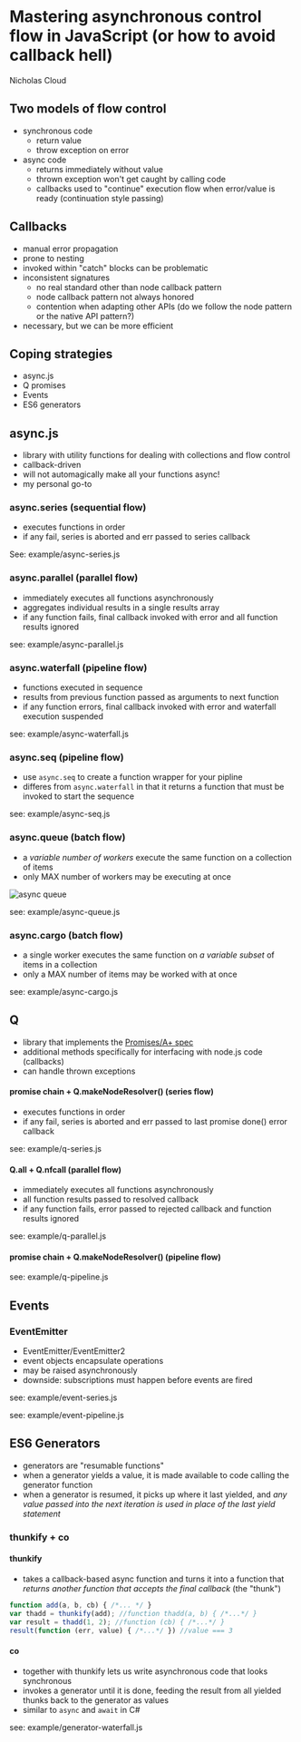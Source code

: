# Mastering asynchronous control flow in JavaScript (or how to avoid callback hell)

Nicholas Cloud


<!-- Introduction --------------------------------------------------------- -->

## Two models of flow control

- synchronous code
    - return value
    - throw exception on error
- async code
    - returns immediately without value
    - thrown exception won't get caught by calling code
    - callbacks used to "continue" execution flow when error/value is ready (continuation style passing)

## Callbacks

- manual error propagation
- prone to nesting
- invoked within "catch" blocks can be problematic
- inconsistent signatures
    - no real standard other than node callback pattern
    - node callback pattern not always honored
    - contention when adapting other APIs (do we follow the node pattern or the native API pattern?)
- necessary, but we can be more efficient

## Coping strategies

- async.js
- Q promises
- Events
- ES6 generators


<!-- async.js ------------------------------------------------------------- -->

## async.js

- library with utility functions for dealing with collections and flow control
- callback-driven
- will not automagically make all your functions async!
- my personal go-to

### async.series (sequential flow)

- executes functions in order
- if any fail, series is aborted and err passed to series callback

See: example/async-series.js

### async.parallel (parallel flow)

- immediately executes all functions asynchronously
- aggregates individual results in a single results array
- if any function fails, final callback invoked with error and all function results ignored

see: example/async-parallel.js

### async.waterfall (pipeline flow)

- functions executed in sequence
- results from previous function passed as arguments to next function
- if any function errors, final callback invoked with error and waterfall execution suspended

see: example/async-waterfall.js

### async.seq (pipeline flow)

- use `async.seq` to create a function wrapper for your pipline
- differes from `async.waterfall` in that it returns a function that must be invoked to start the sequence

see: example/async-seq.js

### async.queue (batch flow)

- a _variable number of workers_ execute the same function on a collection of items
- only MAX number of workers may be executing at once

![async queue](https://i.imgur.com/FTMkZ1D.gif)

see: example/async-queue.js

### async.cargo (batch flow)

- a single worker executes the same function on _a variable subset_ of items in a collection
- only a MAX number of items may be worked with at once

see: example/async-cargo.js


<!-- Q promises ----------------------------------------------------------- -->

## Q

- library that implements the [Promises/A+ spec](http://promisesaplus.com/)
- additional methods specifically for interfacing with node.js code (callbacks)
- can handle thrown exceptions

#### promise chain + Q.makeNodeResolver() (series flow)

- executes functions in order
- if any fail, series is aborted and err passed to last promise done() error callback

see: example/q-series.js

#### Q.all + Q.nfcall (parallel flow)

- immediately executes all functions asynchronously
- all function results passed to resolved callback
- if any function fails, error passed to rejected callback and function results ignored

see: example/q-parallel.js

#### promise chain + Q.makeNodeResolver() (pipeline flow)

see: example/q-pipeline.js


<!-- Events --------------------------------------------------------------- -->

## Events

### EventEmitter

- EventEmitter/EventEmitter2
- event objects encapsulate operations
- may be raised asynchronously
- downside: subscriptions must happen before events are fired

see: example/event-series.js

see: example/event-pipeline.js


<!-- ES6 generators ------------------------------------------------------- -->

## ES6 Generators

- generators are "resumable functions"
- when a generator yields a value, it is made available to code calling the generator function
- when a generator is resumed, it picks up where it last yielded, and *any value passed into the next iteration is used in place of the last yield statement*

### thunkify + co

#### thunkify

- takes a callback-based async function and turns it into a function that *returns another function that accepts the final callback* (the "thunk")

```javascript
function add(a, b, cb) { /*... */ }
var thadd = thunkify(add); //function thadd(a, b) { /*...*/ }
var result = thadd(1, 2); //function (cb) { /*...*/ }
result(function (err, value) { /*...*/ }) //value === 3
```

#### co

- together with thunkify lets us write asynchronous code that looks synchronous
- invokes a generator until it is done, feeding the result from all yielded thunks back to the generator as values
- similar to `async` and `await` in C#

see: example/generator-waterfall.js

